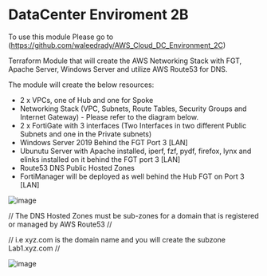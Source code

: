 # DataCenter Enviroment 2B

To use this module Please go to (https://github.com/waleedrady/AWS_Cloud_DC_Environment_2C)

Terraform Module that will create the AWS Networking Stack with FGT, Apache Server, Windows Server and utilize AWS Route53 for DNS. 

The module will create the below resources:

- 2 x VPCs, one of Hub and one for Spoke
- Networking Stack (VPC, Subnets, Route Tables, Security Groups and Internet Gateway) - Please refer to the diagram below.
- 2 x FortiGate with 3 interfaces (Two Interfaces in two different Public Subnets and one in the Private subnets)
- Windows Server 2019 Behind the FGT Port 3 [LAN]
- Ubunutu Server with Apache installed, iperf, fzf, pydf, firefox, lynx and elinks installed on it behind the FGT port 3 [LAN]
- Route53 DNS Public Hosted Zones
- FortiManager will be deployed as well behind the Hub FGT on Port 3 [LAN]


![image](https://user-images.githubusercontent.com/82145296/139328892-a6897caf-799c-44dd-b6cb-5077e85a7f52.png)


// The DNS Hosted Zones must be sub-zones for a domain that is registered or managed by AWS Route53 //

// i.e xyz.com is the domain name and you will create the subzone Lab1.xyz.com // 

![image](https://user-images.githubusercontent.com/82145296/139329119-01bbcdfa-c50f-48e5-8dd9-9f4426d647b5.png)
